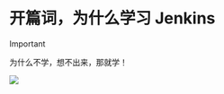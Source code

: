 # 开篇词，为什么学习 Jenkins

> [!IMPORTANT]
> 为什么不学，想不出来，那就学！

![](https://cdn.jsdelivr.net/gh/eryajf/tu/img/image_20230228_121314.jpg)